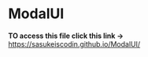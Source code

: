 # ModalUI
<b>TO access this file click this link -></b></br>
https://sasukeiscodin.github.io/ModalUI/
